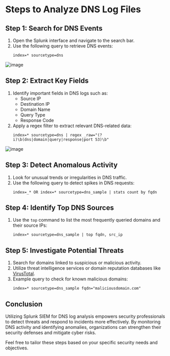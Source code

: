 # Steps to Analyze DNS Log Files

## Step 1: Search for DNS Events
1. Open the Splunk interface and navigate to the search bar.
2. Use the following query to retrieve DNS events:
   ```spl
   index=* sourcetype=dns
   ```
![image](https://github.com/user-attachments/assets/d88e6009-7c34-4413-948c-fc244eea2287)

## Step 2: Extract Key Fields
1. Identify important fields in DNS logs such as:
   - Source IP
   - Destination IP
   - Domain Name
   - Query Type
   - Response Code
2. Apply a regex filter to extract relevant DNS-related data:
   ```spl
   index=* sourcetype=dns | regex _raw="(?i)\b(dns|domain|query|response|port 53)\b"
   ```
![image](https://github.com/user-attachments/assets/a867270d-5842-43b0-a9ea-af68040adad9)

## Step 3: Detect Anomalous Activity
1. Look for unusual trends or irregularities in DNS traffic.
2. Use the following query to detect spikes in DNS requests:
   ```spl
   index=_* OR index=* sourcetype=dns_sample | stats count by fqdn
   ```

## Step 4: Identify Top DNS Sources
1. Use the `top` command to list the most frequently queried domains and their source IPs:
   ```spl
   index=* sourcetype=dns_sample | top fqdn, src_ip
   ```

## Step 5: Investigate Potential Threats
1. Search for domains linked to suspicious or malicious activity.
2. Utilize threat intelligence services or domain reputation databases like [VirusTotal](https://www.virustotal.com).
3. Example query to check for known malicious domains:
   ```spl
   index=* sourcetype=dns_sample fqdn="maliciousdomain.com"
   ```

## Conclusion
Utilizing Splunk SIEM for DNS log analysis empowers security professionals to detect threats and respond to incidents more effectively. By monitoring DNS activity and identifying anomalies, organizations can strengthen their security defenses and mitigate cyber risks.

Feel free to tailor these steps based on your specific security needs and objectives.
